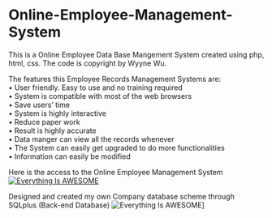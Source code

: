 # Online-Employee-Management-System
This is a Online Employee Data Base Mangement System created using php, html, css. 
The code is copyright by Wyyne Wu. 

The features this Employee Records Management Systems are:                            
•	User friendly. Easy to use and no training required                   
•	System is compatible with most of the web browsers                    
•	Save users’ time                            
•	System is highly interactive                
•	Reduce paper work                                 
•	Result is highly accurate                                 
•	Data manger can view all the records whenever                               
•	The System can easily get upgraded to do more functionalities                   
•	Information can easily be modified                                        



Here is the access to the Online Employee Management System
[![Everything Is AWESOME](https://imgur.com/gzBufa3.png)](https://wu154.myweb.cs.uwindsor.ca/phase3_4150/ "Everything Is AWESOME")

Designed and created my own Company database scheme through SQLplus (Back-end Database)
![Everything Is AWESOME](https://imgur.com/3sGAE8B.png)]

